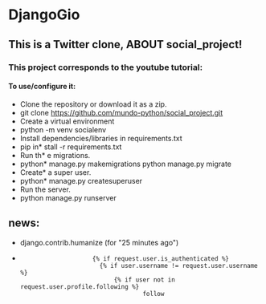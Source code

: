 # DjangoGio

## This is a Twitter clone, ABOUT social_project!
### This project corresponds to the youtube tutorial:
#### To use/configure it:
* Clone the repository or download it as a zip.
* git clone https://github.com/mundo-python/social_project.git
* Create a virtual environment
* python -m venv socialenv
* Install dependencies/libraries in requirements.txt
* pip in* stall -r requirements.txt
* Run th* e migrations.
* python*  manage.py makemigrations python manage.py migrate
* Create*  a super user.
* python*  manage.py createsuperuser
* Run the server.
* python manage.py runserver
## news:
* django.contrib.humanize (for "25 minutes ago")
*                         {% if request.user.is_authenticated %}
                            {% if user.username != request.user.username %}
                                {% if user not in request.user.profile.following %}
                                        follow
